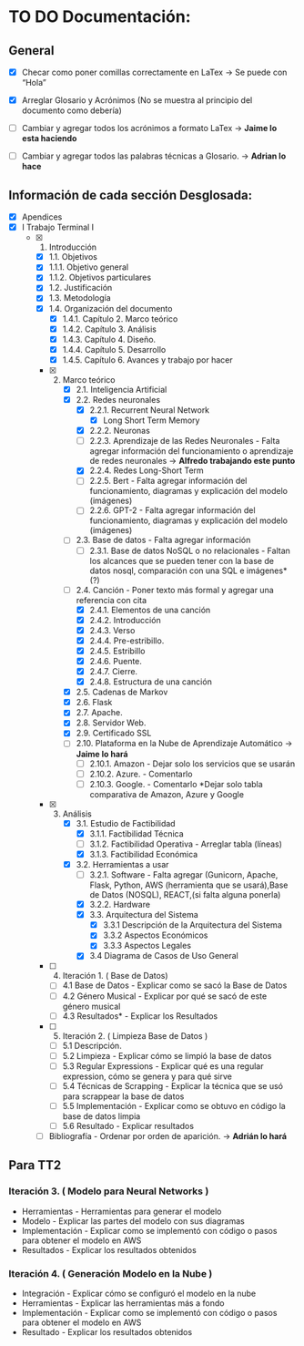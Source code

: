 # TO DO Documentación:
## General
- [X] Checar como poner comillas correctamente en LaTex -> Se puede con “Hola”
- [X] Arreglar Glosario y Acrónimos (No se muestra al principio del documento como debería)
- [ ] Cambiar y agregar todos los acrónimos a formato LaTex -> **Jaime lo esta haciendo**
- [ ] Cambiar y agregar todos las palabras técnicas a Glosario. -> **Adrian lo hace**


## Información de cada sección Desglosada:
- [X] Apendices
- [X] I Trabajo Terminal I
	- [X] 1. Introducción 
        - [X] 1.1. Objetivos 
        - [X] 1.1.1. Objetivo general 
        - [X] 1.1.2. Objetivos particulares 
        - [X] 1.2. Justificación 
        - [X] 1.3. Metodología 
        - [X] 1.4. Organización del documento 
            - [X] 1.4.1. Capítulo 2. Marco teórico
            - [X] 1.4.2. Capítulo 3. Análisis
            - [X] 1.4.3. Capítulo 4. Diseño.
            - [X] 1.4.4. Capítulo 5. Desarrollo
            - [X] 1.4.5. Capítulo 6. Avances y trabajo por hacer
       - [X] 2. Marco teórico
            - [X] 2.1. Inteligencia Artificial
            - [X] 2.2. Redes neuronales 
                - [X] 2.2.1. Recurrent Neural Network 
                    - [X] Long Short Term Memory 
                - [X] 2.2.2. Neuronas
                - [ ] 2.2.3. Aprendizaje de las Redes Neuronales - Falta agregar información del funcionamiento o aprendizaje de redes neuronales -> **Alfredo trabajando este punto** 
                - [X] 2.2.4. Redes Long-Short Term 
                - [ ] 2.2.5. Bert - Falta agregar información del funcionamiento, diagramas y explicación del modelo (imágenes)
                - [ ] 2.2.6. GPT-2 - Falta agregar información del funcionamiento, diagramas y explicación del modelo (imágenes)
            - [ ] 2.3. Base de datos - Falta agregar información
                - [ ] 2.3.1. Base de datos NoSQL o no relacionales - Faltan los alcances que se pueden tener con la base de datos nosql, comparación con una SQL e imágenes* (?)
            - [ ] 2.4. Canción - Poner texto más formal y agregar una referencia con cita
                - [X] 2.4.1. Elementos de una canción 
                - [X] 2.4.2. Introducción 
                - [X] 2.4.3. Verso 
                - [X] 2.4.4. Pre-estribillo. 
                - [X] 2.4.5. Estribillo 
                - [X] 2.4.6. Puente.  
                - [X] 2.4.7. Cierre. 
                - [X] 2.4.8. Estructura de una canción 
            - [X] 2.5. Cadenas de Markov 
            - [X] 2.6. Flask
            - [X] 2.7. Apache. 
            - [X] 2.8. Servidor Web. 
            - [X] 2.9. Certificado SSL 
            - [ ] 2.10. Plataforma en la Nube de Aprendizaje Automático -> **Jaime lo hará**
                - [ ] 2.10.1. Amazon - Dejar solo los servicios que se usarán
                - [ ] 2.10.2. Azure. - Comentarlo
                - [ ] 2.10.3. Google. - Comentarlo
                *Dejar solo tabla comparativa de Amazon, Azure y Google

       - [X] 3. Análisis 
            - [X] 3.1. Estudio de Factibilidad 
                - [X] 3.1.1. Factibilidad Técnica 
                - [ ] 3.1.2. Factibilidad Operativa - Arreglar tabla (líneas)
                - [X] 3.1.3. Factibilidad Económica 
            - [X] 3.2. Herramientas a usar  
                - [ ] 3.2.1. Software - Falta agregar (Gunicorn, Apache, Flask, Python, AWS (herramienta que se usará),Base de Datos (NOSQL), REACT,(si falta alguna ponerla)
                - [X] 3.2.2. Hardware
                - [X] 3.3. Arquitectura del Sistema
                    - [X] 3.3.1 Descripción de la Arquitectura del Sistema
                    - [X] 3.3.2 Aspectos Económicos
                    - [X] 3.3.3 Aspectos Legales
                - [X] 3.4 Diagrama de Casos de Uso General

        - [ ] 4. Iteración 1. ( Base de Datos)
            - [ ] 4.1 Base de Datos - Explicar como se sacó la Base de Datos
            - [ ] 4.2 Género Musical - Explicar por qué se sacó de este género musical
            - [ ] 4.3 Resultados* - Explicar los Resultados

        - [ ] 5. Iteración 2. ( Limpieza Base de Datos ) 
            - [ ] 5.1 Descripción.
            - [ ] 5.2 Limpieza - Explicar cómo se limpió la base de datos
            - [ ] 5.3 Regular Expressions - Explicar qué es una regular expression, cómo se genera y para qué sirve
            - [ ] 5.4 Técnicas de Scrapping - Explicar la técnica que se usó para scrappear la base de datos
            - [ ] 5.5 Implementación - Explicar como se obtuvo en código la base de datos limpia
            - [ ] 5.6 Resultado - Explicar resultados
        - [ ] Bibliografía - Ordenar por orden de aparición. -> **Adrián lo hará**

## Para TT2
### Iteración 3. ( Modelo para Neural Networks )
- Herramientas - Herramientas para generar el modelo
- Modelo - Explicar las partes del modelo con sus diagramas
- Implementación - Explicar como se implementó con código o pasos para obtener el modelo en AWS
- Resultados - Explicar los resultados obtenidos

### Iteración 4. ( Generación Modelo en la Nube )
- Integración - Explicar cómo se configuró el modelo en la nube 
- Herramientas - Explicar las herramientas más a fondo
- Implementación - Explicar como se implementó con código o pasos para obtener el modelo en AWS
- Resultado - Explicar los resultados obtenidos
